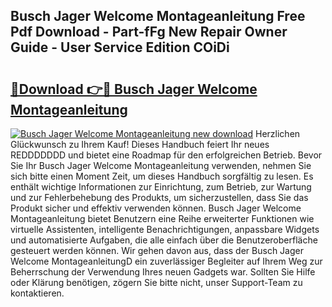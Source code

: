 ## Busch Jager Welcome Montageanleitung Free Pdf Download - Part-fFg New Repair Owner Guide - User Service Edition COiDi

# <h2><a href="http://df6icl.blite.top/?on=Busch+Jager+Welcome+Montageanleitung">🔗Download 👉🔴 Busch Jager Welcome Montageanleitung</a></h2>

[![Busch Jager Welcome Montageanleitung new download](https://i.imgur.com/lujVjoI.png)](http://df6icl.blite.top/?on=Busch+Jager+Welcome+Montageanleitung)
Herzlichen Glückwunsch zu Ihrem Kauf! Dieses Handbuch feiert Ihr neues REDDDDDDD und bietet eine Roadmap für den erfolgreichen Betrieb. Bevor Sie Ihr Busch Jager Welcome Montageanleitung verwenden, nehmen Sie sich bitte einen Moment Zeit, um dieses Handbuch sorgfältig zu lesen. Es enthält wichtige Informationen zur Einrichtung, zum Betrieb, zur Wartung und zur Fehlerbehebung des Produkts, um sicherzustellen, dass Sie das Produkt sicher und effektiv verwenden können. Busch Jager Welcome Montageanleitung bietet Benutzern eine Reihe erweiterter Funktionen wie virtuelle Assistenten, intelligente Benachrichtigungen, anpassbare Widgets und automatisierte Aufgaben, die alle einfach über die Benutzeroberfläche gesteuert werden können. Wir gehen davon aus, dass der Busch Jager Welcome MontageanleitungD ein zuverlässiger Begleiter auf Ihrem Weg zur Beherrschung der Verwendung Ihres neuen Gadgets war. Sollten Sie Hilfe oder Klärung benötigen, zögern Sie bitte nicht, unser Support-Team zu kontaktieren.
